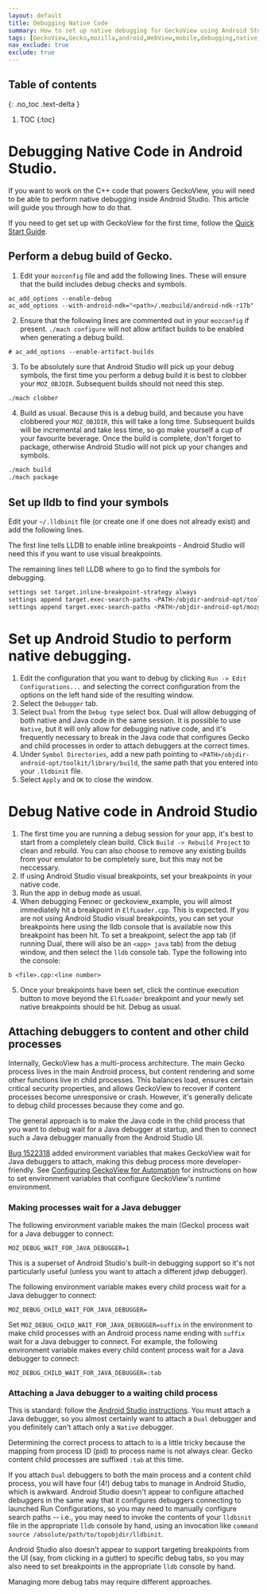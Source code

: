 ```yaml
---
layout: default
title: Debugging Native Code
summary: How to set up native debugging for GeckoView using Android Studio.
tags: [GeckoView,Gecko,mozilla,android,WebView,mobile,debugging,native,android studio]
nav_exclude: true
exclude: true
---
```

## Table of contents
{: .no_toc .text-delta }

1. TOC
{:toc}

# Debugging Native Code in Android Studio.
If you want to work on the C++ code that powers GeckoView, you will need to be able to perform native debugging inside Android Studio. This article will guide you through how to do that. 

If you need to get set up with GeckoView for the first time, follow the [Quick Start Guide](geckoview-quick-start).

## Perform a debug build of Gecko.
1. Edit your `mozconfig` file and add the following lines. These will ensure that the build includes debug checks and symbols.

```
ac_add_options --enable-debug
ac_add_options --with-android-ndk="<path>/.mozbuild/android-ndk-r17b"
```
2. Ensure that the following lines are commented out in your `mozconfig` if present. `./mach configure` will not allow artifact builds to be enabled when generating a debug build.

```
# ac_add_options --enable-artifact-builds
```
3. To be absolutely sure that Android Studio will pick up your debug symbols, the first time you perform a debug build it is best to clobber your `MOZ_OBJDIR`. Subsequent builds should not need this step.

```bash
./mach clobber
```
4. Build as usual. Because this is a debug build, and because you have clobbered your `MOZ_OBJDIR`, this will take a long time. Subsequent builds will be incremental and take less time, so go make yourself a cup of your favourite beverage. 
Once the build is complete, don't forget to package, otherwise Android Studio will not pick up your changes and symbols.

```bash
./mach build
./mach package
```
## Set up lldb to find your symbols
Edit your `~/.lldbinit` file (or create one if one does not already exist) and add the following lines. 

The first line tells LLDB to enable inline breakpoints - Android Studio will need this if you want to use visual breakpoints. 

The remaining lines tell LLDB where to go to find the symbols for debugging.

```bash
settings set target.inline-breakpoint-strategy always
settings append target.exec-search-paths <PATH>/objdir-android-opt/toolkit/library/build
settings append target.exec-search-paths <PATH>/objdir-android-opt/mozglue/build
```
# Set up Android Studio to perform native debugging.

1. Edit the configuration that you want to debug by clicking `Run -> Edit Configurations...` and selecting the correct configuration from the options on the left hand side of the resulting window.
2. Select the `Debugger` tab.
3. Select `Dual` from the `Debug type` select box. Dual will allow debugging of both native and Java code in the same session.  It is possible to use `Native`, but it will only allow for debugging native code, and it's frequently necessary to break in the Java code that configures Gecko and child processes in order to attach debuggers at the correct times.
4. Under `Symbol Directories`, add a new path pointing to `<PATH>/objdir-android-opt/toolkit/library/build`, the same path that you entered into your `.lldbinit` file.
5. Select `Apply` and `OK` to close the window.

# Debug Native code in Android Studio

1. The first time you are running a debug session for your app, it's best to start from a completely clean build. Click `Build -> Rebuild Project` to clean and rebuild. You can also choose to remove any existing builds from your emulator to be completely sure, but this may not be neccessary.
2. If using Android Studio visual breakpoints, set your breakpoints in your native code. 
3. Run the app in debug mode as usual.
4. When debugging Fennec or geckoview_example, you will almost immediately hit a breakpoint in `ElfLoader.cpp`. This is expected. If you are not using Android Studio visual breakpoints, you can set your breakpoints here using the lldb console that is available now this breakpoint has been hit. To set a breakpoint, select the app tab (if running Dual, there will also be an `<app> java` tab) from the debug window, and then select the `lldb` console tab. Type the following into the console:

```lldb
b <file>.cpp:<line number>
```
5. Once your breakpoints have been set, click the continue execution button to move beyond the `ElfLoader` breakpoint and your newly set native breakpoints should be hit. Debug as usual.

## Attaching debuggers to content and other child processes

Internally, GeckoView has a multi-process architecture.  The main Gecko process lives in the main Android process, but content rendering and some other functions live in child processes.  This balances load, ensures certain critical security properties, and allows GeckoView to recover if content processes become unresponsive or crash.  However, it's generally delicate to debug child processes because they come and go.

The general approach is to make the Java code in the child process that you want to debug wait for a Java debugger at startup, and then to connect such a Java debugger manually from the Android Studio UI.

[Bug 1522318](https://bugzilla.mozilla.org/show_bug.cgi?id=1522318) added environment variables that makes GeckoView wait for Java debuggers to attach, making this debug process more developer-friendly.  See [Configuring GeckoView for Automation](automation) for instructions on how to set environment variables that configure GeckoView's runtime environment.

### Making processes wait for a Java debugger

The following environment variable makes the main (Gecko) process wait for a Java debugger to connect:

```shell
MOZ_DEBUG_WAIT_FOR_JAVA_DEBUGGER=1
```

This is a superset of Android Studio's built-in debugging support so it's not particularly useful (unless you want to attach a different jdwp debugger).

The following environment variable makes every child process wait for a Java debugger to connect:

```shell
MOZ_DEBUG_CHILD_WAIT_FOR_JAVA_DEBUGGER=
```

Set `MOZ_DEBUG_CHILD_WAIT_FOR_JAVA_DEBUGGER=suffix` in the environment to make child processes with an Android process name ending with `suffix` wait for a Java debugger to connect.  For example, the following environment variable makes every child content process wait for a Java debugger to connect:

```shell
MOZ_DEBUG_CHILD_WAIT_FOR_JAVA_DEBUGGER=:tab
```

### Attaching a Java debugger to a waiting child process

This is standard: follow the [Android Studio instructions](https://developer.android.com/studio/debug/index.html#attach-debugger).  You must attach a Java debugger, so you almost certainly want to attach a `Dual` debugger and you definitely can't attach only a `Native` debugger.

Determining the correct process to attach to is a little tricky because the mapping from process ID (pid) to process name is not always clear.  Gecko content child processes are suffixed `:tab` at this time.

If you attach `Dual` debuggers to both the main process and a content child process, you will have four (4!) debug tabs to manage in Android Studio, which is awkward.  Android Studio doesn't appear to configure attached debuggers in the same way that it configures debuggers connecting to launched Run Configurations, so you may need to manually configure search paths -- i.e., you may need to invoke the contents of your `lldbinit` file in the appropriate `lldb` console by hand, using an invocation like `command source /absolute/path/to/topobjdir/lldbinit`.

Android Studio also doesn't appear to support targeting breakpoints from the UI (say, from clicking in a gutter) to specific debug tabs, so you may also need to set breakpoints in the appropriate `lldb` console by hand.

Managing more debug tabs may require different approaches.
